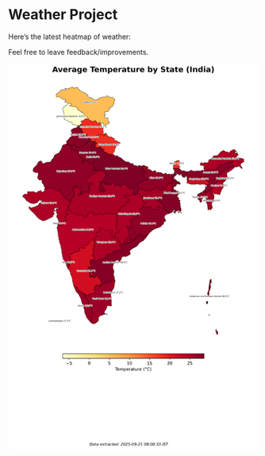 # Weather Project

Here’s the latest heatmap of weather:

Feel free to leave feedback/improvements.

![India Heatmap](docs/assets/india_heatmap.png?v=CF634B)
